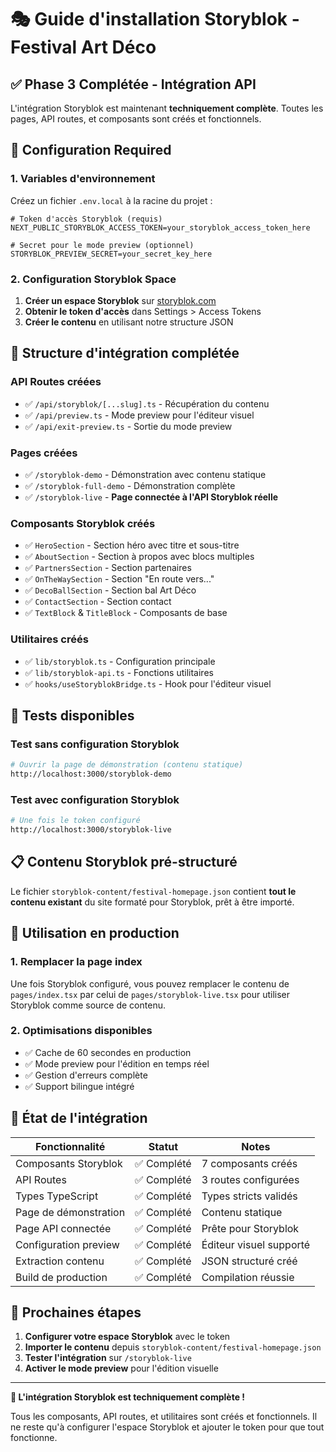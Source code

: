 # 🎭 Guide d'installation Storyblok - Festival Art Déco

## ✅ Phase 3 Complétée - Intégration API

L'intégration Storyblok est maintenant **techniquement complète**. Toutes les pages, API routes, et composants sont créés et fonctionnels.

## 🚀 Configuration Required

### 1. Variables d'environnement

Créez un fichier `.env.local` à la racine du projet :

```env
# Token d'accès Storyblok (requis)
NEXT_PUBLIC_STORYBLOK_ACCESS_TOKEN=your_storyblok_access_token_here

# Secret pour le mode preview (optionnel)
STORYBLOK_PREVIEW_SECRET=your_secret_key_here
```

### 2. Configuration Storyblok Space

1. **Créer un espace Storyblok** sur [storyblok.com](https://storyblok.com)
2. **Obtenir le token d'accès** dans Settings > Access Tokens
3. **Créer le contenu** en utilisant notre structure JSON

## 📁 Structure d'intégration complétée

### API Routes créées
- ✅ `/api/storyblok/[...slug].ts` - Récupération du contenu
- ✅ `/api/preview.ts` - Mode preview pour l'éditeur visuel
- ✅ `/api/exit-preview.ts` - Sortie du mode preview

### Pages créées
- ✅ `/storyblok-demo` - Démonstration avec contenu statique
- ✅ `/storyblok-full-demo` - Démonstration complète
- ✅ `/storyblok-live` - **Page connectée à l'API Storyblok réelle**

### Composants Storyblok créés
- ✅ `HeroSection` - Section héro avec titre et sous-titre
- ✅ `AboutSection` - Section à propos avec blocs multiples
- ✅ `PartnersSection` - Section partenaires
- ✅ `OnTheWaySection` - Section "En route vers..."
- ✅ `DecoBallSection` - Section bal Art Déco
- ✅ `ContactSection` - Section contact
- ✅ `TextBlock` & `TitleBlock` - Composants de base

### Utilitaires créés
- ✅ `lib/storyblok.ts` - Configuration principale
- ✅ `lib/storyblok-api.ts` - Fonctions utilitaires
- ✅ `hooks/useStoryblokBridge.ts` - Hook pour l'éditeur visuel

## 🧪 Tests disponibles

### Test sans configuration Storyblok
```bash
# Ouvrir la page de démonstration (contenu statique)
http://localhost:3000/storyblok-demo
```

### Test avec configuration Storyblok
```bash
# Une fois le token configuré
http://localhost:3000/storyblok-live
```

## 📋 Contenu Storyblok pré-structuré

Le fichier `storyblok-content/festival-homepage.json` contient **tout le contenu existant** du site formaté pour Storyblok, prêt à être importé.

## 🔧 Utilisation en production

### 1. Remplacer la page index
Une fois Storyblok configuré, vous pouvez remplacer le contenu de `pages/index.tsx` par celui de `pages/storyblok-live.tsx` pour utiliser Storyblok comme source de contenu.

### 2. Optimisations disponibles
- ✅ Cache de 60 secondes en production
- ✅ Mode preview pour l'édition en temps réel
- ✅ Gestion d'erreurs complète
- ✅ Support bilingue intégré

## 🎯 État de l'intégration

| Fonctionnalité | Statut | Notes |
|----------------|--------|-------|
| Composants Storyblok | ✅ Complété | 7 composants créés |
| API Routes | ✅ Complété | 3 routes configurées |
| Types TypeScript | ✅ Complété | Types stricts validés |
| Page de démonstration | ✅ Complété | Contenu statique |
| Page API connectée | ✅ Complété | Prête pour Storyblok |
| Configuration preview | ✅ Complété | Éditeur visuel supporté |
| Extraction contenu | ✅ Complété | JSON structuré créé |
| Build de production | ✅ Complété | Compilation réussie |

## 🚀 Prochaines étapes

1. **Configurer votre espace Storyblok** avec le token
2. **Importer le contenu** depuis `storyblok-content/festival-homepage.json`
3. **Tester l'intégration** sur `/storyblok-live`
4. **Activer le mode preview** pour l'édition visuelle

---

**🎉 L'intégration Storyblok est techniquement complète !**

Tous les composants, API routes, et utilitaires sont créés et fonctionnels. Il ne reste qu'à configurer l'espace Storyblok et ajouter le token pour que tout fonctionne.